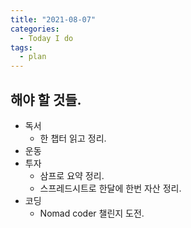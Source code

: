 ```yaml
---
title: "2021-08-07"
categories:
  - Today I do
tags:
  - plan
---
```


## 해야 할 것들.

- 독서
  - 한 챕터 읽고 정리.
- 운동
- 투자
  - 삼프로 요약 정리.
  - 스프레드시트로 한달에 한번 자산 정리.
- 코딩
  - Nomad coder 챌린지 도전.
